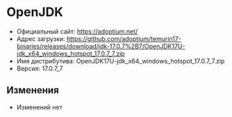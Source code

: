 # OpenJDK

* Официальный сайт: https://adoptium.net/
* Адрес загрузки: https://github.com/adoptium/temurin17-binaries/releases/download/jdk-17.0.7%2B7/OpenJDK17U-jdk_x64_windows_hotspot_17.0.7_7.zip
* Имя дистрибутива: OpenJDK17U-jdk_x64_windows_hotspot_17.0.7_7.zip
* Версия: 17.0.7_7

## Изменения
* Изменений нет
